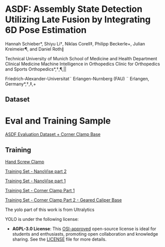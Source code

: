 # ASDF: Assembly State Detection Utilizing Late Fusion by Integrating 6D Pose Estimation

Hannah Schieber*, Shiyu Li†, Niklas Corell‡, Philipp Beckerle+, Julian Kreimeier¶, and Daniel Roth∥

Technical University of Munich
School of Medicine and Health
Department Clinical Medicine
Machine Intelligence in Orthopedics
Clinic for Orthopedics and Sports Orthopedics*,†,¶,||

Friedrich-Alexander-Universitat¨
Erlangen-Nurnberg (FAU) ¨
Erlangen, Germany*,†,‡,+

## Dataset

# Eval and Training Sample
[ASDF Evaluation Dataset + Corner Clamp Base](https://zenodo.org/records/11188134)

## Training
[Hand Screw Clamp](https://zenodo.org/records/11206073)


[Training Set - NanoVise part 2](https://zenodo.org/records/11194439)

[Training Set - NanoVise part 1](https://zenodo.org/records/11194431)

[Training Set - Corner Clamp Part 1](https://zenodo.org/records/11194297)

[Training Set - Corner Clamp Part 2 - Geared Caliper Base](https://zenodo.org/records/11194303)

The yolo part of this work is from Ultralytics

YOLO is under the following license:
- **AGPL-3.0 License**: This [OSI-approved](https://opensource.org/licenses/) open-source license is ideal for students and enthusiasts, promoting open collaboration and knowledge sharing. See the [LICENSE](https://github.com/ultralytics/ultralytics/blob/main/LICENSE) file for more details.
